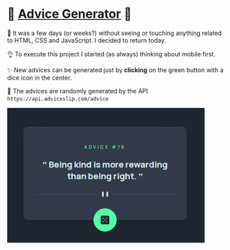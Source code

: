 # :purple_heart: [Advice Generator](https://liarleycodie.github.io/Advice-generator/) :revolving_hearts:

:anger: It was a few days (or weeks?) without seeing or touching anything related to HTML, CSS and JavaScript. I decided to return today.

:ok_hand: To execute this project I started (as always) thinking about mobile first.

:sparkles: New advices can be generated just by __clicking__ on the green button with a dice icon in the center.

:feet: The advices are randomly generated by the API `https://api.adviceslip.com/advice`

![project preview](preview.png)